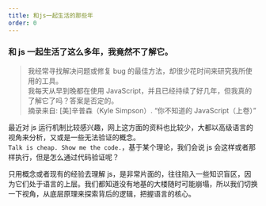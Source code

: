 ```yaml
---
title: 和js一起生活的那些年
order: 0
---
```


### 和 js 一起生活了这么多年，我竟然不了解它。

> 我经常寻找解决问题或修复 bug 的最佳方法，却很少花时间来研究我所使用的工具。  
> 我每天从早到晚都在使用 JavaScript，并且已经持续了好几年，但我真的了解它了吗？答案是否定的。  
> 摘录来自: [美]辛普森（Kyle Simpson）. “你不知道的 JavaScript（上卷）”

最近对 js 运行机制比较感兴趣，网上这方面的资料也比较少，大都以高级语言的视角来分析，又或是一些无法验证的概念。  
`Talk is cheap. Show me the code.`，基于某个理论，我们会说 js 会这样或者那样执行，但是怎么通过代码验证呢？

只用概念或者现有的经验去理解 js，是非常片面的，往往陷入一些知识盲区，因为它们处于语言的上层。我们都知道没有地基的大楼随时可能崩塌，所以我们切换一下视角，从底层原理来探索背后的逻辑，把握语言的核心。
